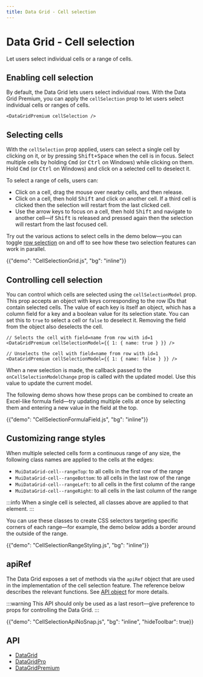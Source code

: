 ```yaml
---
title: Data Grid - Cell selection
---
```


# Data Grid - Cell selection [<span class="plan-premium"></span>](/x/introduction/licensing/#premium-plan 'Premium plan')

<p class="description">Let users select individual cells or a range of cells.</p>

## Enabling cell selection

By default, the Data Grid lets users select individual rows.
With the Data Grid Premium, you can apply the `cellSelection` prop to let users select individual cells or ranges of cells.

```tsx
<DataGridPremium cellSelection />
```

## Selecting cells

With the `cellSelection` prop applied, users can select a single cell by clicking on it, or by pressing <kbd><kbd class="key">Shift</kbd>+<kbd class="key">Space</kbd></kbd> when the cell is in focus.
Select multiple cells by holding <kbd class="key">Cmd</kbd> (or <kbd class="key">Ctrl</kbd> on Windows) while clicking on them.
Hold <kbd class="key">Cmd</kbd> (or <kbd class="key">Ctrl</kbd> on Windows) and click on a selected cell to deselect it.

To select a range of cells, users can:

- Click on a cell, drag the mouse over nearby cells, and then release.
- Click on a cell, then hold <kbd class="key">Shift</kbd> and click on another cell. If a third cell is clicked then the selection will restart from the last clicked cell.
- Use the arrow keys to focus on a cell, then hold <kbd class="key">Shift</kbd> and navigate to another cell—if <kbd class="key">Shift</kbd> is released and pressed again then the selection will restart from the last focused cell.

Try out the various actions to select cells in the demo below—you can toggle [row selection](/x/react-data-grid/row-selection/) on and off to see how these two selection features can work in parallel.

{{"demo": "CellSelectionGrid.js", "bg": "inline"}}

## Controlling cell selection

You can control which cells are selected using the `cellSelectionModel` prop.
This prop accepts an object with keys corresponding to the row IDs that contain selected cells.
The value of each key is itself an object, which has a column field for a key and a boolean value for its selection state.
You can set this to `true` to select a cell or `false` to deselect it.
Removing the field from the object also deselects the cell.

```tsx
// Selects the cell with field=name from row with id=1
<DataGridPremium cellSelectionModel={{ 1: { name: true } }} />

// Unselects the cell with field=name from row with id=1
<DataGridPremium cellSelectionModel={{ 1: { name: false } }} />
```

When a new selection is made, the callback passed to the `onCellSelectionModelChange` prop is called with the updated model.
Use this value to update the current model.

The following demo shows how these props can be combined to create an Excel-like formula field—try updating multiple cells at once by selecting them and entering a new value in the field at the top.

{{"demo": "CellSelectionFormulaField.js", "bg": "inline"}}

## Customizing range styles

When multiple selected cells form a continuous range of any size, the following class names are applied to the cells at the edges:

- `MuiDataGrid-cell--rangeTop`: to all cells in the first row of the range
- `MuiDataGrid-cell--rangeBottom`: to all cells in the last row of the range
- `MuiDataGrid-cell--rangeLeft`: to all cells in the first column of the range
- `MuiDataGrid-cell--rangeRight`: to all cells in the last column of the range

:::info
When a single cell is selected, all classes above are applied to that element.
:::

You can use these classes to create CSS selectors targeting specific corners of each range—for example, the demo below adds a border around the outside of the range.

{{"demo": "CellSelectionRangeStyling.js", "bg": "inline"}}

## apiRef

The Data Grid exposes a set of methods via the `apiRef` object that are used in the implementation of the cell selection feature.
The reference below describes the relevant functions.
See [API object](/x/react-data-grid/api-object/) for more details.

:::warning
This API should only be used as a last resort—give preference to props for controlling the Data Grid.
:::

{{"demo": "CellSelectionApiNoSnap.js", "bg": "inline", "hideToolbar": true}}

## API

- [DataGrid](/x/api/data-grid/data-grid/)
- [DataGridPro](/x/api/data-grid/data-grid-pro/)
- [DataGridPremium](/x/api/data-grid/data-grid-premium/)
